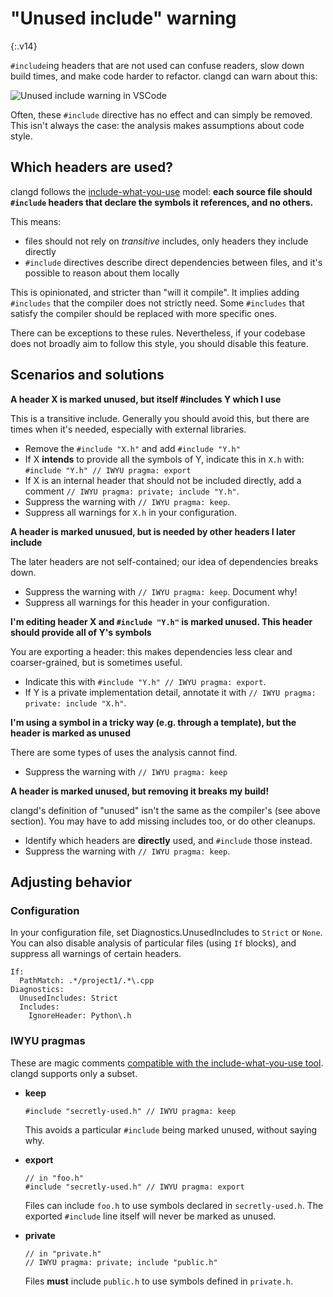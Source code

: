 # "Unused include" warning

{:.v14}

`#include`ing headers that are not used can confuse readers, slow down build
times, and make code harder to refactor. clangd can warn about this:

![Unused include warning in VSCode](../screenshots/unused_include.png)

Often, these `#include` directive has no effect and can simply be removed.
This isn't always the case: the analysis makes assumptions about code style.

## Which headers are used?

clangd follows the [include-what-you-use](https://github.com/include-what-you-use/include-what-you-use/blob/master/docs/WhyIWYU.md)
model: **each source file should `#include` headers that declare the symbols
 it references, and no others.**

This means:
 - files should not rely on _transitive_ includes, only headers they include
   directly
 - `#include` directives describe direct dependencies between files, and it's
   possible to reason about them locally

This is opinionated, and stricter than "will it compile". It implies adding
`#includes` that the compiler does not strictly need. Some `#includes` that
satisfy the compiler should be replaced with more specific ones.

There can be exceptions to these rules. Nevertheless, if your codebase does not
broadly aim to follow this style, you should disable this feature.

## Scenarios and solutions

**A header X is marked unused, but itself #includes Y which I use**

This is a transitive include. Generally you should avoid this, but there are
times when it's needed, especially with external libraries.

- Remove the `#include "X.h"` and add `#include "Y.h"` 
- If X **intends** to provide all the symbols of Y, indicate this in `X.h` with:
  `#include "Y.h" // IWYU pragma: export`
- If X is an internal header that should not be included directly, add a comment
  `// IWYU pragma: private; include "Y.h"`.
- Suppress the warning with `// IWYU pragma: keep`.
- Suppress all warnings for `X.h` in your configuration.

**A header is marked unusued, but is needed by other headers I later include**

The later headers are not self-contained; our idea of dependencies breaks down.

- Suppress the warning with `// IWYU pragma: keep`. Document why!
- Suppress all warnings for this header in your configuration.

**I'm editing header X and `#include "Y.h"` is marked unused. This header should
provide all of Y's symbols**

You are exporting a header: this makes dependencies less clear and
coarser-grained, but is sometimes useful.

- Indicate this with `#include "Y.h" // IWYU pragma: export`.
- If Y is a private implementation detail, annotate it with
  `// IWYU pragma: private: include "X.h"`.

**I'm using a symbol in a tricky way (e.g. through a template), but the header
is marked as unused**

There are some types of uses the analysis cannot find.

- Suppress the warning with `// IWYU pragma: keep`

**A header is marked unused, but removing it breaks my build!**

clangd's definition of "unused" isn't the same as the compiler's (see above
section). You may have to add missing includes too, or do other cleanups.

- Identify which headers are **directly** used, and `#include` those instead.
- Suppress the warning with `// IWYU pragma: keep`.

## Adjusting behavior

### Configuration

In your configuration file, set Diagnostics.UnusedIncludes to `Strict` or
`None`. You can also disable analysis of particular files (using `If` blocks),
and suppress all warnings of certain headers.

```
If:
  PathMatch: .*/project1/.*\.cpp
Diagnostics:
  UnusedIncludes: Strict
  Includes:
    IgnoreHeader: Python\.h
```

### IWYU pragmas

These are magic comments [compatible with the include-what-you-use tool](
https://github.com/include-what-you-use/include-what-you-use/blob/master/docs/IWYUPragmas.md).
clangd supports only a subset.

* **keep**

  ```
  #include "secretly-used.h" // IWYU pragma: keep
  ```

  This avoids a particular `#include` being marked unused, without saying why.

* **export**

  ```
  // in "foo.h"
  #include "secretly-used.h" // IWYU pragma: export
  ```

  Files can include `foo.h` to use symbols declared in `secretly-used.h`.
  The exported `#include` line itself will never be marked as unused.

* **private**

  ```
  // in "private.h"
  // IWYU pragma: private; include "public.h"
  ```

  Files **must** include `public.h` to use symbols defined in `private.h`.
